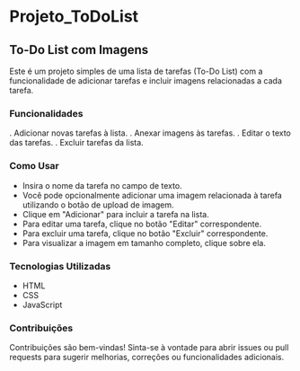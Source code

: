 # Projeto_ToDoList

## To-Do List com Imagens
Este é um projeto simples de uma lista de tarefas (To-Do List) com a funcionalidade de adicionar tarefas e incluir imagens relacionadas a cada tarefa.

### Funcionalidades
. Adicionar novas tarefas à lista.
. Anexar imagens às tarefas.
. Editar o texto das tarefas.
. Excluir tarefas da lista.
### Como Usar
* Insira o nome da tarefa no campo de texto.
* Você pode opcionalmente adicionar uma imagem relacionada à tarefa utilizando o botão de upload de imagem.
* Clique em "Adicionar" para incluir a tarefa na lista.
* Para editar uma tarefa, clique no botão "Editar" correspondente.
* Para excluir uma tarefa, clique no botão "Excluir" correspondente.
* Para visualizar a imagem em tamanho completo, clique sobre ela.
### Tecnologias Utilizadas
* HTML
* CSS
* JavaScript
### Contribuições
Contribuições são bem-vindas! Sinta-se à vontade para abrir issues ou pull requests para sugerir melhorias, correções ou funcionalidades adicionais.
